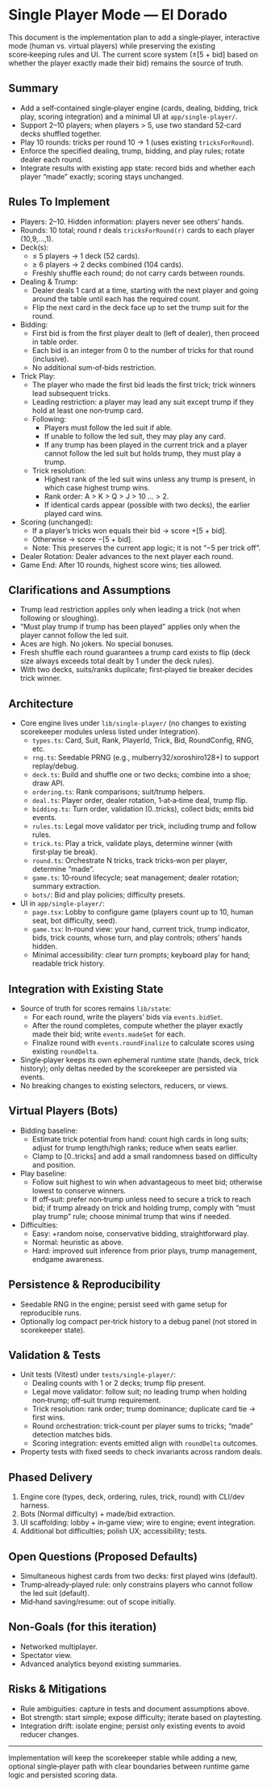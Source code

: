 # Single Player Mode — El Dorado

This document is the implementation plan to add a single‑player, interactive mode (human vs. virtual players) while preserving the existing score‑keeping rules and UI. The current score system (±[5 + bid] based on whether the player exactly made their bid) remains the source of truth.

## Summary
- Add a self‑contained single‑player engine (cards, dealing, bidding, trick play, scoring integration) and a minimal UI at `app/single-player/`.
- Support 2–10 players; when players > 5, use two standard 52‑card decks shuffled together.
- Play 10 rounds: tricks per round 10 → 1 (uses existing `tricksForRound`).
- Enforce the specified dealing, trump, bidding, and play rules; rotate dealer each round.
- Integrate results with existing app state: record bids and whether each player “made” exactly; scoring stays unchanged.

## Rules To Implement
- Players: 2–10. Hidden information: players never see others’ hands.
- Rounds: 10 total; round r deals `tricksForRound(r)` cards to each player (10,9,...,1).
- Deck(s):
  - ≤ 5 players → 1 deck (52 cards).
  - ≥ 6 players → 2 decks combined (104 cards).
  - Freshly shuffle each round; do not carry cards between rounds.
- Dealing & Trump:
  - Dealer deals 1 card at a time, starting with the next player and going around the table until each has the required count.
  - Flip the next card in the deck face up to set the trump suit for the round.
- Bidding:
  - First bid is from the first player dealt to (left of dealer), then proceed in table order.
  - Each bid is an integer from 0 to the number of tricks for that round (inclusive).
  - No additional sum‑of‑bids restriction.
- Trick Play:
  - The player who made the first bid leads the first trick; trick winners lead subsequent tricks.
  - Leading restriction: a player may lead any suit except trump if they hold at least one non‑trump card.
  - Following:
    - Players must follow the led suit if able.
    - If unable to follow the led suit, they may play any card.
    - If any trump has been played in the current trick and a player cannot follow the led suit but holds trump, they must play a trump.
  - Trick resolution:
    - Highest rank of the led suit wins unless any trump is present, in which case highest trump wins.
    - Rank order: A > K > Q > J > 10 ... > 2.
    - If identical cards appear (possible with two decks), the earlier played card wins.
- Scoring (unchanged):
  - If a player’s tricks won equals their bid → score +[5 + bid].
  - Otherwise → score −[5 + bid].
  - Note: This preserves the current app logic; it is not “−5 per trick off”.
- Dealer Rotation: Dealer advances to the next player each round.
- Game End: After 10 rounds, highest score wins; ties allowed.

## Clarifications and Assumptions
- Trump lead restriction applies only when leading a trick (not when following or sloughing).
- “Must play trump if trump has been played” applies only when the player cannot follow the led suit.
- Aces are high. No jokers. No special bonuses.
- Fresh shuffle each round guarantees a trump card exists to flip (deck size always exceeds total dealt by 1 under the deck rules).
- With two decks, suits/ranks duplicate; first‑played tie breaker decides trick winner.

## Architecture
- Core engine lives under `lib/single-player/` (no changes to existing scorekeeper modules unless listed under Integration).
  - `types.ts`: Card, Suit, Rank, PlayerId, Trick, Bid, RoundConfig, RNG, etc.
  - `rng.ts`: Seedable PRNG (e.g., mulberry32/xoroshiro128+) to support replay/debug.
  - `deck.ts`: Build and shuffle one or two decks; combine into a shoe; draw API.
  - `ordering.ts`: Rank comparisons; suit/trump helpers.
  - `deal.ts`: Player order, dealer rotation, 1‑at‑a‑time deal, trump flip.
  - `bidding.ts`: Turn order, validation (0..tricks), collect bids; emits bid events.
  - `rules.ts`: Legal move validator per trick, including trump and follow rules.
  - `trick.ts`: Play a trick, validate plays, determine winner (with first‑play tie break).
  - `round.ts`: Orchestrate N tricks, track tricks‑won per player, determine “made”.
  - `game.ts`: 10‑round lifecycle; seat management; dealer rotation; summary extraction.
  - `bots/`: Bid and play policies; difficulty presets.
- UI in `app/single-player/`:
  - `page.tsx`: Lobby to configure game (players count up to 10, human seat, bot difficulty, seed).
  - `game.tsx`: In‑round view: your hand, current trick, trump indicator, bids, trick counts, whose turn, and play controls; others’ hands hidden.
  - Minimal accessibility: clear turn prompts; keyboard play for hand; readable trick history.

## Integration with Existing State
- Source of truth for scores remains `lib/state`:
  - For each round, write the players’ bids via `events.bidSet`.
  - After the round completes, compute whether the player exactly made their bid; write `events.madeSet` for each.
  - Finalize round with `events.roundFinalize` to calculate scores using existing `roundDelta`.
- Single‑player keeps its own ephemeral runtime state (hands, deck, trick history); only deltas needed by the scorekeeper are persisted via events.
- No breaking changes to existing selectors, reducers, or views.

## Virtual Players (Bots)
- Bidding baseline:
  - Estimate trick potential from hand: count high cards in long suits; adjust for trump length/high ranks; reduce when seats earlier.
  - Clamp to [0..tricks] and add a small randomness based on difficulty and position.
- Play baseline:
  - Follow suit highest to win when advantageous to meet bid; otherwise lowest to conserve winners.
  - If off‑suit: prefer non‑trump unless need to secure a trick to reach bid; if trump already on trick and holding trump, comply with “must play trump” rule; choose minimal trump that wins if needed.
- Difficulties:
  - Easy: +random noise, conservative bidding, straightforward play.
  - Normal: heuristic as above.
  - Hard: improved suit inference from prior plays, trump management, endgame awareness.

## Persistence & Reproducibility
- Seedable RNG in the engine; persist seed with game setup for reproducible runs.
- Optionally log compact per‑trick history to a debug panel (not stored in scorekeeper state).

## Validation & Tests
- Unit tests (Vitest) under `tests/single-player/`:
  - Dealing counts with 1 or 2 decks; trump flip present.
  - Legal move validator: follow suit; no leading trump when holding non‑trump; off‑suit trump requirement.
  - Trick resolution: rank order; trump dominance; duplicate card tie → first wins.
  - Round orchestration: trick‑count per player sums to tricks; “made” detection matches bids.
  - Scoring integration: events emitted align with `roundDelta` outcomes.
- Property tests with fixed seeds to check invariants across random deals.

## Phased Delivery
1. Engine core (types, deck, ordering, rules, trick, round) with CLI/dev harness.
2. Bots (Normal difficulty) + made/bid extraction.
3. UI scaffolding: lobby + in‑game view; wire to engine; event integration.
4. Additional bot difficulties; polish UX; accessibility; tests.

## Open Questions (Proposed Defaults)
- Simultaneous highest cards from two decks: first played wins (default).
- Trump‑already‑played rule: only constrains players who cannot follow the led suit (default).
- Mid‑hand saving/resume: out of scope initially.

## Non‑Goals (for this iteration)
- Networked multiplayer.
- Spectator view.
- Advanced analytics beyond existing summaries.

## Risks & Mitigations
- Rule ambiguities: capture in tests and document assumptions above.
- Bot strength: start simple; expose difficulty; iterate based on playtesting.
- Integration drift: isolate engine; persist only existing events to avoid reducer changes.

---

Implementation will keep the scorekeeper stable while adding a new, optional single‑player path with clear boundaries between runtime game logic and persisted scoring data.

